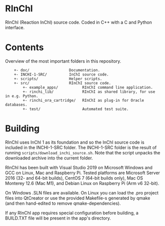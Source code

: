 # RInChI
RInChI (Reaction InChI) source code. Coded in C++ with a C and Python interface.


# Contents
Overview of the most important folders in this repository.

```
    +- doc/                  Documentation.
    +- INCHI-1-SRC/          InChI source code.
    +- scripts/              Helper scripts.
    +- src/                  RInChI source code.
        +- example_apps/           RInChI command line application.
        +- rinchi_lib/             RInChI as shared library, for use in e.g. Python.
        +- rinchi_ora_cartridge/   RInChI as plug-in for Oracle databases.
        +- test/                   Automated test suite.
```

# Building
RInChI uses InChI 1 as its foundation and so the InChI source code is included
in the INCHI-1-SRC folder. The INCHI-1-SRC folder is the result of running
`scripts/download_inchi_source.sh`. Note that the script unpacks the downloaded
archive into the current folder.

RInChI has been built with Visual Studio 2019 on Microsoft Windows and GCC on
Linux, Mac and Raspberry Pi. Tested platforms are Microsoft Server 2016
(32- and 64-bit builds), CentOS 7 (64-bit builds only), Mac OS Monterey 12.6
(Mac M1), and Debian Linux on Raspberry Pi (Arm v6 32-bit).

On Windows .SLN files are available. On Linux you can load the .pro project
files into QtCreator or use the provided Makefile-s generated by qmake (and
then hand-edited to remove qmake-dependencies).

If any RInChI app requires special configuration before building, a BUILD.TXT
file will be present in the app's directory.
